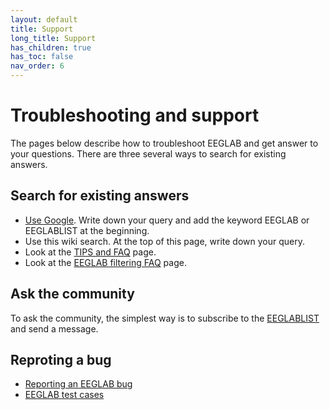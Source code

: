 ```yaml
---
layout: default
title: Support
long_title: Support
has_children: true
has_toc: false
nav_order: 6
---
```

# Troubleshooting and support

The pages below describe how to troubleshoot EEGLAB and get answer to your questions. There are three several ways to search for existing answers.

## Search for existing answers

- [Use Google](http://google.com). Write down your query and add the keyword EEGLAB or EEGLABLIST at the beginning.
- Use this wiki search. At the top of this page, write down your query.
- Look at the [TIPS and FAQ](/others/TIPS_and_FAQ) page.
- Look at the [EEGLAB filtering FAQ](/others/Firfilt_FAQ) page.

## Ask the community

To ask the community, the simplest way is to subscribe to the [EEGLABLIST](/others/EEGLAB_mailing_lists.html) and send a message. 

## Reproting a bug

- [Reporting an EEGLAB bug](/others/EEGLAB_Bugs.html)
- [EEGLAB test cases](/others/EEGLAB_test_cases.html)



